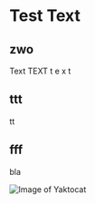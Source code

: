 # Test Text
## zwo
Text
TEXT
t e x t
## ttt
tt

## fff

bla


![Image of Yaktocat](https://octodex.github.com/images/yaktocat.png)
